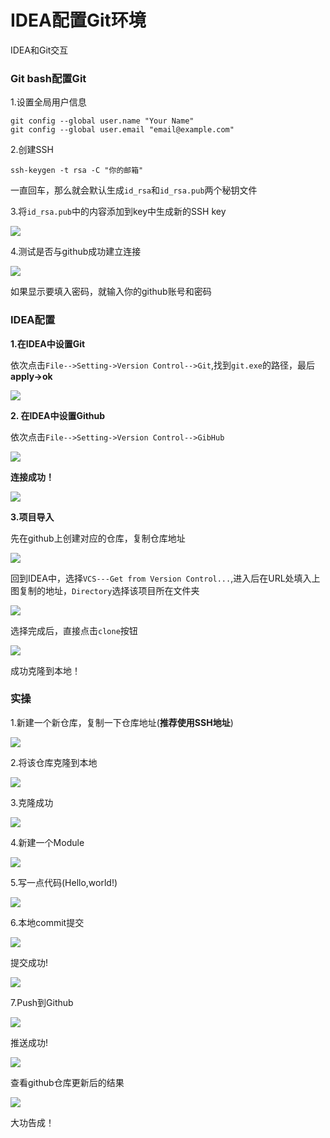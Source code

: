 # IDEA配置Git环境

IDEA和Git交互
<!--more-->
### Git bash配置Git

1.设置全局用户信息

```shell
git config --global user.name "Your Name"
git config --global user.email "email@example.com"
```

2.创建SSH

```shell
ssh-keygen -t rsa -C "你的邮箱"
```

一直回车，那么就会默认生成`id_rsa`和`id_rsa.pub`两个秘钥文件

3.将`id_rsa.pub`中的内容添加到key中生成新的SSH key

![](https://cdn.jsdelivr.net/gh/CorPython/images@master/img/20211008134803.png)

4.测试是否与github成功建立连接

![](https://cdn.jsdelivr.net/gh/CorPython/images@master/img/20211008135015.png)

如果显示要填入密码，就输入你的github账号和密码

### IDEA配置

**1.在IDEA中设置Git**

依次点击`File-->Setting->Version Control-->Git`,找到`git.exe`的路径，最后**apply->ok**

![](https://cdn.jsdelivr.net/gh/CorPython/images@master/img/20211007232821.png)

**2. 在IDEA中设置Github**

依次点击`File-->Setting->Version Control-->GibHub`

![](https://cdn.jsdelivr.net/gh/CorPython/images@master/img/image-20211007233914319.png)

**连接成功！**

![](https://cdn.jsdelivr.net/gh/CorPython/images@master/img/20211007234012.png)

**3.项目导入**

先在github上创建对应的仓库，复制仓库地址

![](https://cdn.jsdelivr.net/gh/CorPython/images@master/img/20211007235031.png)

回到IDEA中，选择`VCS---Get from Version Control...`,进入后在URL处填入上图复制的地址，`Directory`选择该项目所在文件夹

![](https://cdn.jsdelivr.net/gh/CorPython/images@master/img/20211007235249.png)

选择完成后，直接点击`clone`按钮

![](https://cdn.jsdelivr.net/gh/CorPython/images@master/img/20211007235335.png)

成功克隆到本地！

### 实操

1.新建一个新仓库，复制一下仓库地址(**推荐使用SSH地址**)

![](https://cdn.jsdelivr.net/gh/CorPython/images@master/img/20211008133226.png)

2.将该仓库克隆到本地

![](https://cdn.jsdelivr.net/gh/CorPython/images@master/img/20211008133432.png)

3.克隆成功

![](https://cdn.jsdelivr.net/gh/CorPython/images@master/img/20211008133507.png)

4.新建一个Module

![](https://cdn.jsdelivr.net/gh/CorPython/images@master/img/20211008133542.png)

5.写一点代码(Hello,world!)

![](https://cdn.jsdelivr.net/gh/CorPython/images@master/img/20211008133644.png)

6.本地commit提交

![](https://cdn.jsdelivr.net/gh/CorPython/images@master/img/20211008133758.png)

提交成功!

![](https://cdn.jsdelivr.net/gh/CorPython/images@master/img/20211008133841.png)

7.Push到Github

![](https://cdn.jsdelivr.net/gh/CorPython/images@master/img/20211008134005.png)

推送成功!

![](https://cdn.jsdelivr.net/gh/CorPython/images@master/img/20211008134033.png)

查看github仓库更新后的结果

![](https://cdn.jsdelivr.net/gh/CorPython/images@master/img/20211008134128.png)

大功告成！

